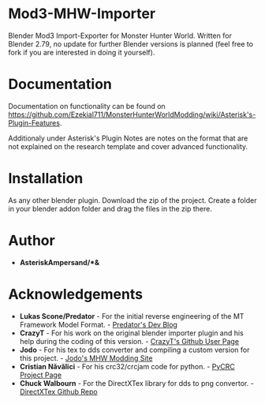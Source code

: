 # Mod3-MHW-Importer
Blender Mod3 Import-Exporter for Monster Hunter World. Written for Blender 2.79, no update for further Blender versions is planned (feel free to fork if you are interested in doing it yourself).

# Documentation
Documentation on functionality can be found on https://github.com/Ezekial711/MonsterHunterWorldModding/wiki/Asterisk's-Plugin-Features.  

Additionaly under Asterisk's Plugin Notes are notes on the format that are not explained on the research template and cover advanced functionality.

# Installation  
As any other blender plugin. Download the zip of the project. Create a folder in your blender addon folder and drag the files in the zip there.

# Author
* **AsteriskAmpersand/\*&**

# Acknowledgements
* **Lukas Scone/Predator** - For the initial reverse engineering of the MT Framework Model Format. - [Predator's Dev Blog](https://lukascone.wordpress.com/2017/06/18/mt-framework-tools/)
* **CrazyT** - For his work on the original blender importer plugin and his help during the coding of this version. - [CrazyT's Github User Page](https://github.com/TheCrazyT)
* **Jodo** - For his tex to dds converter and compiling a custom version for this project. - [Jodo's MHW Modding Site](http://www.mhwmod.com/)
* **Cristian Năvălici** - For his crc32/crcjam code for python. - [PyCRC Project Page](https://pypi.org/project/PyCRC/#description)
* **Chuck Walbourn** - For the DirectXTex library for dds to png convertor. - [DirectXTex Github Repo](https://github.com/Microsoft/DirectXTex/wiki)

